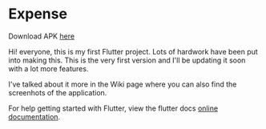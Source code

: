 # Expense

Download APK 
[here](https://drive.google.com/drive/folders/1jYuJD_yFrmB3nlksNueIHycsAnP7_-BG?usp=sharing)

Hi! everyone, this is my first Flutter project. Lots of hardwork have been put into making this. This is the very first version
and I'll be updating it soon with a lot more features.

I've talked about it more in the Wiki page where you can also find the screenhots of the application.

For help getting started with Flutter, view the flutter docs
[online documentation](https://flutter.dev/docs).
